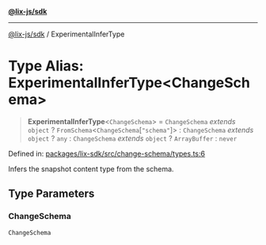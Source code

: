 [**@lix-js/sdk**](../README.md)

***

[@lix-js/sdk](../README.md) / ExperimentalInferType

# Type Alias: ExperimentalInferType\<ChangeSchema\>

> **ExperimentalInferType**\<`ChangeSchema`\> = `ChangeSchema` *extends* `object` ? `FromSchema`\<`ChangeSchema`\[`"schema"`\]\> : `ChangeSchema` *extends* `object` ? `any` : `ChangeSchema` *extends* `object` ? `ArrayBuffer` : `never`

Defined in: [packages/lix-sdk/src/change-schema/types.ts:6](https://github.com/pzerelles/opral/blob/e1a1649dcf42f139cb42fdb0f4eb674e7e5863f4/packages/lix-sdk/src/change-schema/types.ts#L6)

Infers the snapshot content type from the schema.

## Type Parameters

### ChangeSchema

`ChangeSchema`
